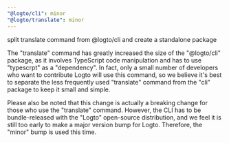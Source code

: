 ```yaml
---
"@logto/cli": minor
"@logto/translate": minor
---
```


split translate command from @logto/cli and create a standalone package

The "translate" command has greatly increased the size of the "@logto/cli" package, as it involves TypeScript code manipulation and has to use "typescrpt" as a "dependency".
In fact, only a small number of developers who want to contribute Logto will use this command, so we believe it's best to separate the less frequently used "translate" command from the "cli" package to keep it small and simple.

Please also be noted that this change is actually a breaking change for those who use the "translate" command. However, the CLI has to be bundle-released with the "Logto" open-source distribution, and we feel it is still too early to make a major version bump for Logto. Therefore, the "minor" bump is used this time.
